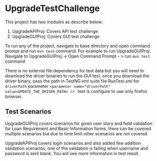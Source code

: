 # UpgradeTestChallenge
This project has two modules as describe below:
1. UpgradeAPIProj: Covers API test challenge
2. UpgradeGUIProj: Covers GUI test challenge

To run any of the project, navigate to base directory and open command prompt and run `mvn test` command.
For example to run UpgradeGUIProj:
Navigate to UpgradeGUIProj -> Open Command Prompt - > run `mvn test` command

There is no external file dependency for test data but you will need to download the driver binaries to
run the GUI test, once you download the driver binary, pass the path in TestNG xml suite file RunTest.xml for `driverPath` parameter
`<parameter name="driverPath" value=UPDATE_THE_DRIVER_PATH> /> ` test is configure to use only firefox browser.

## Test Scenarios
UpgradeGUIProj covers scenarios for given user story and field validation for Loan Requirement and Basic Information forms, there can be covered multiple scenarios but due to time limit other scenarios are not covered

UpgradeAPIProj covers login scenarios and also added few addition validation scenarios, one of the validation is failing when username and password is sent blank.
You will see more information in test result.
